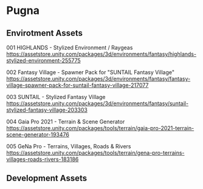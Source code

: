 
# Pugna
 ## Envirotment Assets

 001 HIGHLANDS - Stylized Environment / Raygeas
 https://assetstore.unity.com/packages/3d/environments/fantasy/highlands-stylized-environment-255775

 002 Fantasy Village - Spawner Pack for "SUNTAIL Fantasy Village"
 https://assetstore.unity.com/packages/3d/environments/fantasy/fantasy-village-spawner-pack-for-suntail-fantasy-village-217077

 003 SUNTAIL - Stylized Fantasy Village
 https://assetstore.unity.com/packages/3d/environments/fantasy/suntail-stylized-fantasy-village-203303

 004 Gaia Pro 2021 - Terrain & Scene Generator
 https://assetstore.unity.com/packages/tools/terrain/gaia-pro-2021-terrain-scene-generator-193476

 005 GeNa Pro - Terrains, Villages, Roads & Rivers
 https://assetstore.unity.com/packages/tools/terrain/gena-pro-terrains-villages-roads-rivers-183186

 ## Development Assets
